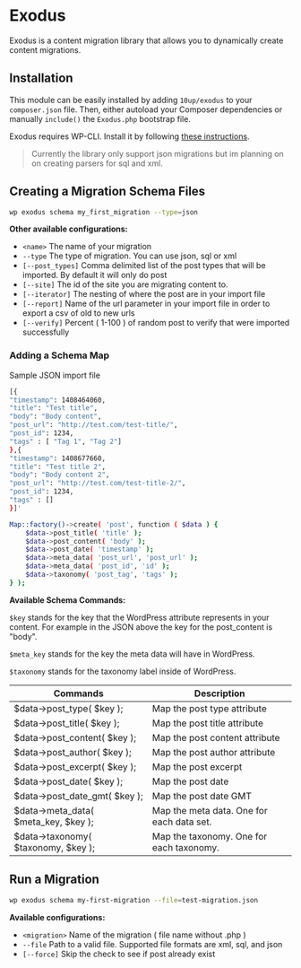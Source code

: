 Exodus
====================

Exodus is a content migration library that allows you to dynamically create content migrations.

## Installation
This module can be easily installed by adding `10up/exodus` to your `composer.json` file. Then, either autoload your Composer dependencies or manually `include()` the `Exodus.php` bootstrap file.

Exodus requires WP-CLI. Install it by following [these instructions](http://wp-cli.org).

> Currently the library only support json migrations but im planning on
> on creating parsers for sql and xml.

## Creating a Migration Schema Files
```bash
wp exodus schema my_first_migration --type=json
```

**Other available configurations:**

*  `<name>` The name of your migration
* `--type` The type of migration. You can use json, sql or xml
* `[--post_types]` Comma delimited list of the post types that will be imported. By default it will only do post
* `[--site]` The id of the site you are migrating content to.
* `[--iterator]` The nesting of where the post are in your import file
* `[--report]` Name of the url parameter in your import file in order to export a csv of old to new urls
* `[--verify]` Percent ( 1-100 ) of random post to verify that were imported successfully

### Adding a Schema Map

Sample JSON import file
```bash
[{
"timestamp": 1408464060,
"title": "Test title",
"body": "Body content",
"post_url": "http://test.com/test-title/",
"post_id": 1234,
"tags" : [ "Tag 1", "Tag 2"]
},{
"timestamp": 1408677660,
"title": "Test title 2",
"body": "Body content 2",
"post_url": "http://test.com/test-title-2/",
"post_id": 1234,
"tags" : []
}]'
```

```bash
Map::factory()->create( 'post', function ( $data ) {
	$data->post_title( 'title' );
	$data->post_content( 'body' );
	$data->post_date( 'timestamp' );
	$data->meta_data( 'post_url', 'post_url' );
	$data->meta_data( 'post_id', 'id' );
	$data->taxonomy( 'post_tag', 'tags' );
} );
```

**Available Schema Commands:**

`$key` stands for the key that the WordPress attribute represents in your content. For example in the JSON above the key for the post_content is "body".

`$meta_key` stands for the key the meta data will have in WordPress.

`$taxonomy` stands for the taxonomy label inside of WordPress.


| Commands                             | Description                               |
| ------------------------------------ | ----------------------------------------- |
| $data->post_type( $key );            | Map the post type attribute               |
| $data->post_title( $key );           | Map the post title attribute              |
| $data->post_content( $key );         | Map the post content attribute            |
| $data->post_author( $key );          | Map the post author attribute             |
| $data->post_excerpt( $key );         | Map the post excerpt                      |
| $data->post_date( $key );            | Map the post date                         |
| $data->post_date_gmt( $key );        | Map the post date GMT                     |
| $data->meta_data( $meta_key, $key ); | Map the meta data. One for each data set. |
| $data->taxonomy( $taxonomy, $key );  | Map the taxonomy. One for each taxonomy.  |

## Run a Migration
```bash
wp exodus schema my-first-migration --file=test-migration.json
```
**Available configurations:**

*  `<migration>` Name of the migration ( file name without .php )
* `--file` Path to a valid file. Supported file formats are xml, sql, and json
* `[--force]` Skip the check to see if post already exist
